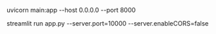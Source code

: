 uvicorn main:app --host 0.0.0.0 --port 8000

streamlit run app.py --server.port=10000 --server.enableCORS=false
